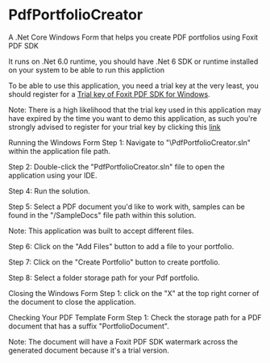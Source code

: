 # PdfPortfolioCreator

A .Net Core Windows Form that helps you create PDF portfolios using Foxit PDF SDK

It runs on .Net 6.0 runtime, you should have .Net 6 SDK or runtime installed on your system to be able to run this appliction

To be able to use this application, you need a trial key at the very least, you should register for a [Trial key of Foxit PDF SDK for Windows](https://developers.foxit.com/pdf-sdk/free-trial/). 

Note: There is a high likelihood that the trial key used in this application may have expired by the time you want to demo this application, as such you're strongly advised to register for your trial key by clicking this [link](https://developers.foxit.com/pdf-sdk/free-trial/) 

Running the Windows Form
Step 1: Navigate to "\PdfPortfolioCreator.sln" within the application file path.

Step 2: Double-click the "PdfPortfolioCreator.sln" file to open the application using your IDE.

Step 4: Run the solution.

Step 5: Select a PDF document you'd like to work with, samples can be found in the "/SampleDocs" file path within this solution.

Note: This application was built to accept different files.

Step 6: Click on the "Add Files" button to add a file to your portfolio.

Step 7: Click on the "Create Portfolio" button to create portfolio.

Step 8: Select a folder storage path for your Pdf portfolio.

Closing the Windows Form
Step 1: click on the "X" at the top right corner of the document to close the application.

Checking Your PDF Template Form
Step 1: Check the storage path for a PDF document that has a suffix "PortfolioDocument".

Note: The document will have a Foxit PDF SDK watermark across the generated document because it's a trial version.